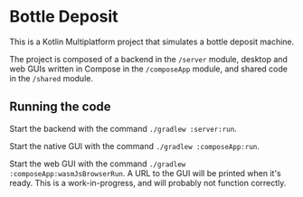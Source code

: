 # Bottle Deposit

This is a Kotlin Multiplatform project that simulates a bottle deposit machine.

The project is composed of a backend in the `/server` module, desktop and web GUIs written in Compose in the `/composeApp` module,
and shared code in the `/shared` module.

## Running the code

Start the backend with the command `./gradlew :server:run`.

Start the native GUI with the command `./gradlew :composeApp:run`.

Start the web GUI with the command `./gradlew :composeApp:wasmJsBrowserRun`. A URL to the GUI will be printed when it's ready.
This is a work-in-progress, and will probably not function correctly.